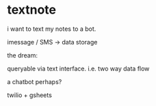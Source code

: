 # textnote

i want to text my notes to a bot.

imessage / SMS -> data storage

the dream:

queryable via text interface. i.e. two way data flow

a chatbot perhaps?


twilio + gsheets


